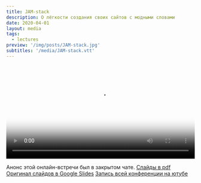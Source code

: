 ```yaml
---
title: JAM-stack
description: О лёгкости создания своих сайтов с модными словами
date: 2020-04-01
layout: media
tags:
  - lectures
preview: '/img/posts/JAM-stack.jpg'
subtitles: '/media/JAM-stack.vtt'
---
```


<video width="100%" controls poster="/img/posts/JAM-stack.jpg">
  <source class="u-video" preload="auto" src="/media/JAM-stack.mp4" type="video/mp4">
  <track id="chaptersTrack01" class="chaptersTrack" src="/media/JAM-stack.vtt" kind="chapters" srclang="ru" default>
  <a href="/media/JAM-stack.mp4" download>Скачать видео-запись доклада</a>
</video>

Анонс этой онлайн-встречи был в закрытом чате.
[Слайды в pdf](/media/JAM-stack.pdf)
[Оригинал слайдов в Google Slides](https://docs.google.com/presentation/d/1TAoTk-N9Is3CHHIaqyMGrNuk9kvq9CjQwBEfcmUxcY0/edit?usp=sharing)
[Запись всей конференции на ютубе](https://youtu.be/lSm_j8bkG_E?t=4304)
